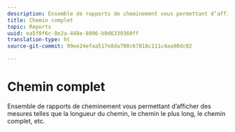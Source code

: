 ```yaml
---
description: Ensemble de rapports de cheminement vous permettant d’afficher des mesures telles que la longueur du chemin, le chemin le plus long, le chemin complet, etc.
title: Chemin complet
topic: Reports
uuid: ea5f0f6c-8e2a-448e-8096-b0d6339360ff
translation-type: ht
source-git-commit: 99ee24efaa517e8da700c67818c111c4aa90dc02

---
```



# Chemin complet

Ensemble de rapports de cheminement vous permettant d’afficher des mesures telles que la longueur du chemin, le chemin le plus long, le chemin complet, etc.

